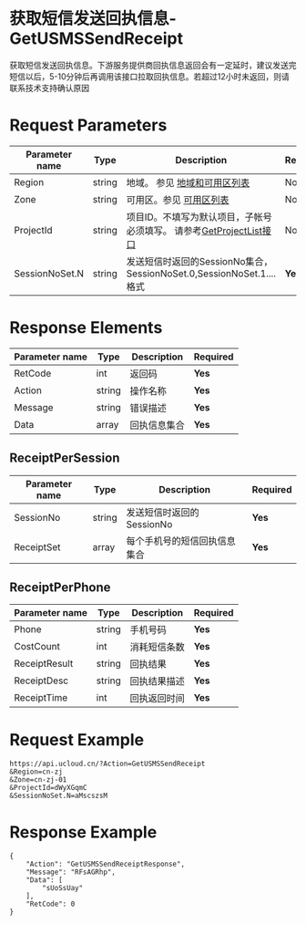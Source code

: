 # 获取短信发送回执信息-GetUSMSSendReceipt

获取短信发送回执信息。下游服务提供商回执信息返回会有一定延时，建议发送完短信以后，5-10分钟后再调用该接口拉取回执信息。若超过12小时未返回，则请联系技术支持确认原因

# Request Parameters
|Parameter name|Type|Description|Required|
|---|---|---|---|
|Region|string|地域。 参见 [地域和可用区列表](../summary/regionlist.html)|No|
|Zone|string|可用区。参见 [可用区列表](../summary/regionlist.html)|No|
|ProjectId|string|项目ID。不填写为默认项目，子帐号必须填写。 请参考[GetProjectList接口](../summary/get_project_list.html)|No|
|SessionNoSet.N|string|发送短信时返回的SessionNo集合，SessionNoSet.0,SessionNoSet.1....格式|**Yes**|

# Response Elements
|Parameter name|Type|Description|Required|
|---|---|---|---|
|RetCode|int|返回码|**Yes**|
|Action|string|操作名称|**Yes**|
|Message|string|错误描述|**Yes**|
|Data|array|回执信息集合|**Yes**|

## ReceiptPerSession
|Parameter name|Type|Description|Required|
|---|---|---|---|
|SessionNo|string|发送短信时返回的SessionNo|**Yes**|
|ReceiptSet|array|每个手机号的短信回执信息集合|**Yes**|

## ReceiptPerPhone
|Parameter name|Type|Description|Required|
|---|---|---|---|
|Phone|string|手机号码|**Yes**|
|CostCount|int|消耗短信条数|**Yes**|
|ReceiptResult|string|回执结果|**Yes**|
|ReceiptDesc|string|回执结果描述|**Yes**|
|ReceiptTime|int|回执返回时间|**Yes**|

# Request Example
```
https://api.ucloud.cn/?Action=GetUSMSSendReceipt
&Region=cn-zj
&Zone=cn-zj-01
&ProjectId=dWyXGqmC
&SessionNoSet.N=aMscszsM
```

# Response Example
```
{
    "Action": "GetUSMSSendReceiptResponse", 
    "Message": "RFsAGRhp", 
    "Data": [
        "sUoSsUay"
    ], 
    "RetCode": 0
}
```

